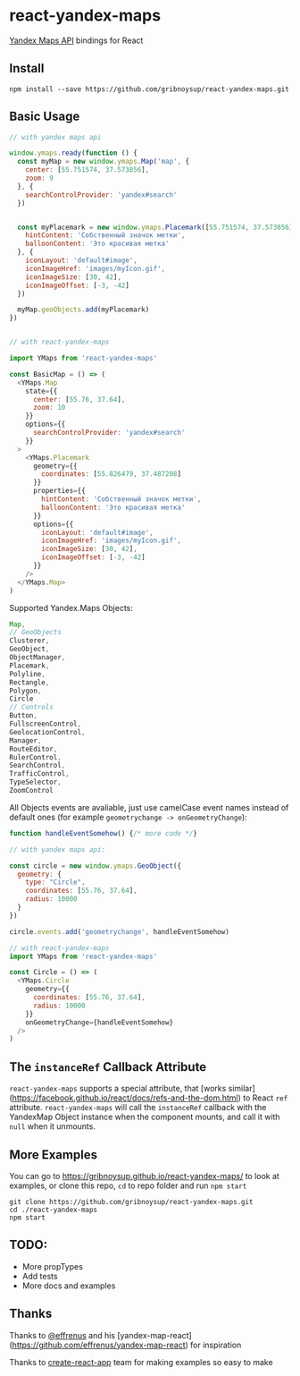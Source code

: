 # react-yandex-maps

[Yandex Maps API](https://tech.yandex.ru/maps/doc/jsapi/2.1/quick-start/tasks/quick-start-docpage/)
bindings for React

## Install

```shell
npm install --save https://github.com/gribnoysup/react-yandex-maps.git
```

## Basic Usage

```js
// with yandex maps api

window.ymaps.ready(function () {
  const myMap = new window.ymaps.Map('map', {
    center: [55.751574, 37.573856],
    zoom: 9
  }, {
    searchControlProvider: 'yandex#search'
  })


  const myPlacemark = new window.ymaps.Placemark([55.751574, 37.573856], {
    hintContent: 'Собственный значок метки',
    balloonContent: 'Это красивая метка'
  }, {
    iconLayout: 'default#image',
    iconImageHref: 'images/myIcon.gif',
    iconImageSize: [30, 42],
    iconImageOffset: [-3, -42]
  })

  myMap.geoObjects.add(myPlacemark)
})


// with react-yandex-maps

import YMaps from 'react-yandex-maps'

const BasicMap = () => (
  <YMaps.Map
    state={{
      center: [55.76, 37.64],
      zoom: 10
    }}
    options={{
      searchControlProvider: 'yandex#search'
    }}
  >
    <YMaps.Placemark
      geometry={{
        coordinates: [55.826479, 37.487208]
      }}
      properties={{
        hintContent: 'Собственный значок метки',
        balloonContent: 'Это красивая метка'
      }}
      options={{
        iconLayout: 'default#image',
        iconImageHref: 'images/myIcon.gif',
        iconImageSize: [30, 42],
        iconImageOffset: [-3, -42]
      }}
    />
  </YMaps.Map>
)
```

Supported Yandex.Maps Objects:

```js
Map,
// GeoObjects
Clusterer,
GeoObject,
ObjectManager,
Placemark,
Polyline,
Rectangle,
Polygon,
Circle
// Controls
Button,
FullscreenControl,
GeolocationControl,
Manager,
RouteEditor,
RulerControl,
SearchControl,
TrafficControl,
TypeSelector,
ZoomControl
```

All Objects events are avaliable, just use camelCase event names instead of
default ones (for example `geometrychange -> onGeometryChange`):

```js
function handleEventSomehow() {/* more code */}

// with yandex maps api:

const circle = new window.ymaps.GeoObject({
  geometry: {
    type: "Circle",
    coordinates: [55.76, 37.64],
    radius: 10000
  }
})

circle.events.add('geometrychange', handleEventSomehow)

// with react-yandex-maps
import YMaps from 'react-yandex-maps'

const Circle = () => (
  <YMaps.Circle
    geometry={{
      coordinates: [55.76, 37.64],
      radius: 10000
    }}
    onGeometryChange={handleEventSomehow}
  />
)
```

## The `instanceRef` Callback Attribute

`react-yandex-maps` supports a special attribute, that [works similar]
(https://facebook.github.io/react/docs/refs-and-the-dom.html) to React `ref`
attribute. `react-yandex-maps` will call the `instanceRef` callback with the
YandexMap Object instance when the component mounts, and call it with `null`
when it unmounts.

## More Examples

You can go to https://gribnoysup.github.io/react-yandex-maps/ to look at examples,
or clone this repo, `cd` to repo folder and run `npm start`

```shell
git clone https://github.com/gribnoysup/react-yandex-maps.git
cd ./react-yandex-maps
npm start
```

## TODO:

- More propTypes
- Add tests
- More docs and examples

## Thanks

Thanks to [@effrenus](https://github.com/effrenus/) and his [yandex-map-react]
(https://github.com/effrenus/yandex-map-react) for inspiration

Thanks to [create-react-app](https://github.com/facebookincubator/create-react-app)
team for making examples so easy to make
